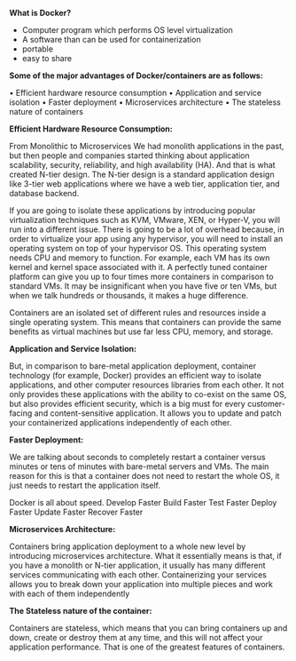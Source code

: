 
**What is Docker?**
- Computer program which performs OS level virtualization
- A software than can be used for containerization
- portable
- easy to share


**Some of the major advantages of Docker/containers are as follows:**

• Efficient hardware resource consumption
• Application and service isolation
• Faster deployment
• Microservices architecture
• The stateless nature of containers


**Efficient Hardware Resource Consumption:** 

From Monolithic to Microservices
We had monolith applications in the past, but then people and companies started thinking about application scalability, security, reliability, and high
availability (HA). And that is what created N-tier design. The N-tier design is a standard application design like 3-tier web applications where we have a web tier, application tier, and database backend.

If you are going to isolate these applications by introducing popular virtualization techniques such as KVM, VMware, XEN, or Hyper-V, you will run into a different issue. There is going to be a lot of overhead because, in order to virtualize your app using any hypervisor, you will need to install an operating system on top of your hypervisor OS. This operating system needs CPU and memory to function. For example, each VM has its own kernel and kernel space associated with it. A perfectly tuned container platform can give you up to four times more containers in comparison to standard VMs. It may be insignificant when you have five or ten VMs, but when we talk hundreds or thousands, it makes a huge difference.

Containers are an isolated set of different rules and resources inside a single operating system. 
This means that containers can provide the same benefits as virtual machines but use far less CPU, memory, and storage. 



**Application and Service Isolation:** 

But, in comparison to bare-metal application deployment, container technology (for example, Docker) provides an efficient way to isolate applications, and other computer resources libraries from each other. It not only provides these applications with the ability to co-exist on the same OS, but also provides efficient security, which is a big must for every customer-facing and content-sensitive application. It allows you to update and patch your containerized applications independently of each other.

 
**Faster Deployment:**

We are talking about seconds to completely restart a container versus minutes or tens of minutes with bare-metal servers and VMs. The main reason for this is that a container does not need to restart the whole OS, it just needs to restart the application itself.

Docker is all about speed.
Develop Faster
Build Faster
Test Faster
Deploy Faster
Update Faster
Recover Faster



**Microservices Architecture:**

Containers bring application deployment to a whole new level by introducing microservices architecture. What it essentially means is that, if you have a monolith or N-tier application, it usually has many different services communicating with each other. Containerizing your services allows you to break down your application into multiple pieces and work with each of them independently

 
**The Stateless nature of the container:**

Containers are stateless, which means that you can bring containers up and down, create or destroy them at any time, and this will not affect your application performance. That is one of the greatest features of containers.

